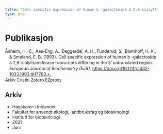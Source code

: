 ```yaml
---
title: "Cell specific expression of human b -galactoside a 2,6-sialyltransferase transcripts differing in the 5' untranslated region"
type: pub
---
```

<h1>Publikasjon</h1>
<article id="csl-bib-container-T98NYJBL" class="csl-bib-container">
  <div class="csl-bib-body" style="line-height: 1.35; padding-left: 1em; text-indent:-1em;">
  <div class="csl-entry">&#xC5;sheim, H.-C., Aas-Eng, A., Deggerdal, A. H., Funderud, S., Blomhoff, H. K., &amp; Smeland, E. B. (1993). Cell specific expression of human b -galactoside a 2,6-sialyltransferase transcripts differing in the 5&#x2019; untranslated region. <i>European Journal of Biochemistry (EJB)</i>. <a href="https://doi.org/10.1111/j.1432-1033.1993.tb17783.x.">https://doi.org/10.1111/j.1432-1033.1993.tb17783.x.</a></div>
</div>
  <div class="csl-bib-buttons">
    <a href="#taxonomy-article-T98NYJBL" class="csl-bib-button">Arkiv</a>
    <a href="https://app.cristin.no/results/show.jsf?id=1912988" alt="Cristin URL" class="csl-bib-button">Cristin</a>
    <a href="http://zotero.org/groups/5022929/items/T98NYJBL" alt="Zotero URL" class="csl-bib-button">Zotero</a>
    <a href="http://ezproxy.inn.no/login?url=https://doi.org/10.1111/j.1432-1033.1993.tb17783.x." class="csl-bib-button">EZproxy</a>
  </div>
  <div id="csl-bib-meta-container-T98NYJBL"></div>
</article>
<div id="csl-bib-meta-T98NYJBL" class="csl-bib-meta">
  <article id="taxonomy-article-T98NYJBL" class="taxonomy-article">
    <h1>Arkiv</h1>
    <ul>
      <li>Høgskolen i Innlandet</li>
      <li>Fakultet for anvendt økologi, landbruksfag og bioteknologi</li>
      <li>Institutt for bioteknologi</li>
      <li>2021</li>
      <li>Juni</li>
    </ul>
  </article>
</div>
